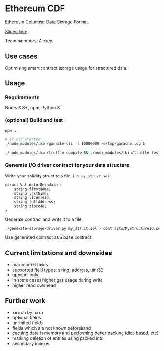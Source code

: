# Ethereum CDF

Ethereum Columnar Data Storage Format. 

[Slides here](https://docs.google.com/presentation/d/1cRsVw74asH5TrlTbs77IekTY5InHDH-8cgg6g8cowCY/edit?usp=sharing).

Team members: Alexey.


## Use cases

Optimizing smart contract storage usage for structured data.


## Usage

### Requirements

NodeJS 8+, npm, Python 3.

### (optional) Build and test

```bash
npm i

# if not started:
./node_modules/.bin/ganache-cli -l 10000000 >&/tmp/ganache.log &

./node_modules/.bin/truffle compile && ./node_modules/.bin/truffle test
```

### Generate I/O driver contract for your data structure

Write your solidity struct to a file, i. e. `my_struct.sol`:

```solidity
struct ValidatorMetadata {
    string firstName;
    string lastName;
    string licenseId;
    string fullAddress;
    string zipcode;
}
```

Generate contract and write it to a file:

```bash
./generate-storage-driver.py my_struct.sol > contracts/MyStructureIO.sol
```

Use generated contract as a base contract.


## Current limitations and downsides

- maximum 6 fields
- supported field types: string, address, uint32
- append-only
- in some cases higher gas usage during write
- higher read overhead


## Further work

- search by hash
- optional fields
- unlimited fields
- fields which are not known beforehand
- caching data in memory and performing better packing (dict-based, etc)
- marking deletion of entries using packed ints
- secondary indexes
